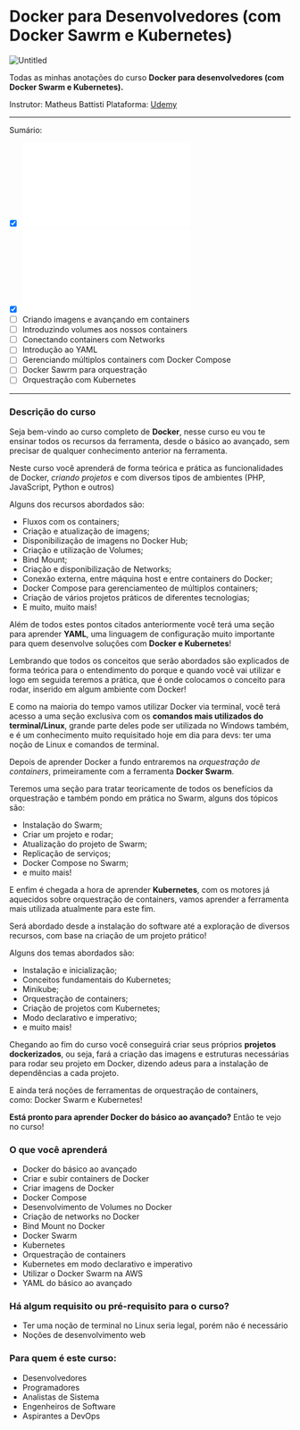 # Docker para Desenvolvedores (com Docker Sawrm e Kubernetes)

![Untitled](docker-logo.png)

Todas as minhas anotações do curso **Docker para desenvolvedores (com Docker Swarm e Kubernetes).**

Instrutor: Matheus Battisti
Plataforma: [Udemy](https://www.udemy.com/course/docker-para-desenvolvedores-com-docker-swarm-e-kubernetes/)

---

Sumário:

- [x] ![Introdução](introdução.md)
- [x] ![Trabalhando com Containers](trabalhando-com-containers.md)
- [ ] Criando imagens e avançando em containers
- [ ] Introduzindo volumes aos nossos containers
- [ ] Conectando containers com Networks
- [ ] Introdução ao YAML
- [ ] Gerenciando múltiplos containers com Docker Compose
- [ ] Docker Sawrm para orquestração
- [ ] Orquestração com Kubernetes

---

### Descrição do curso

Seja bem-vindo ao curso completo de **Docker**, nesse curso eu vou te ensinar todos os recursos da ferramenta, desde o básico ao avançado, sem precisar de qualquer conhecimento anterior na ferramenta.

Neste curso você aprenderá de forma teórica e prática as funcionalidades de Docker, *criando projetos* e com diversos tipos de ambientes (PHP, JavaScript, Python e outros)

Alguns dos recursos abordados são:

- Fluxos com os containers;
- Criação e atualização de imagens;
- Disponibilização de imagens no Docker Hub;
- Criação e utilização de Volumes;
- Bind Mount;
- Criação e disponibilização de Networks;
- Conexão externa, entre máquina host e entre containers do Docker;
- Docker Compose para gerenciamenteo de múltiplos containers;
- Criação de vários projetos práticos de diferentes tecnologias;
- E muito, muito mais!

Além de todos estes pontos citados anteriormente você terá uma seção para aprender **YAML**, uma linguagem de configuração muito importante para quem desenvolve soluções com **Docker e Kubernetes**!

Lembrando que todos os conceitos que serão abordados são explicados de forma teórica para o entendimento do porque e quando você vai utilizar e logo em seguida teremos a prática, que é onde colocamos o conceito para rodar, inserido em algum ambiente com Docker!

E como na maioria do tempo vamos utilizar Docker via terminal, você terá acesso a uma seção exclusiva com os **comandos mais utilizados do terminal/Linux**, grande parte deles pode ser utilizada no Windows também, e é um conhecimento muito requisitado hoje em dia para devs: ter uma noção de Linux e comandos de terminal.

Depois de aprender Docker a fundo entraremos na *orquestração de containers*, primeiramente com a ferramenta **Docker Swarm**.

Teremos uma seção para tratar teoricamente de todos os benefícios da orquestração e também pondo em prática no Swarm, alguns dos tópicos são:

- Instalação do Swarm;
- Criar um projeto e rodar;
- Atualização do projeto de Swarm;
- Replicação de serviços;
- Docker Compose no Swarm;
- e muito mais!

E enfim é chegada a hora de aprender **Kubernetes**, com os motores já aquecidos sobre orquestração de containers, vamos aprender a ferramenta mais utilizada atualmente para este fim.

Será abordado desde a instalação do software até a exploração de diversos recursos, com base na criação de um projeto prático!

Alguns dos temas abordados são:

- Instalação e inicialização;
- Conceitos fundamentais do Kubernetes;
- Minikube;
- Orquestração de containers;
- Criação de projetos com Kubernetes;
- Modo declarativo e imperativo;
- e muito mais!

Chegando ao fim do curso você conseguirá criar seus próprios **projetos dockerizados**, ou seja, fará a criação das imagens e estruturas necessárias para rodar seu projeto em Docker, dizendo adeus para a instalação de dependências a cada projeto.

E ainda terá noções de ferramentas de orquestração de containers, como: Docker Swarm e Kubernetes!

**Está pronto para aprender Docker do básico ao avançado?** Então te vejo no curso!

### **O que você aprenderá**

- Docker do básico ao avançado
- Criar e subir containers de Docker
- Criar imagens de Docker
- Docker Compose
- Desenvolvimento de Volumes no Docker
- Criação de networks no Docker
- Bind Mount no Docker
- Docker Swarm
- Kubernetes
- Orquestração de containers
- Kubernetes em modo declarativo e imperativo
- Utilizar o Docker Swarm na AWS
- YAML do básico ao avançado

### **Há algum requisito ou pré-requisito para o curso?**

- Ter uma noção de terminal no Linux seria legal, porém não é necessário
- Noções de desenvolvimento web

### **Para quem é este curso:**

- Desenvolvedores
- Programadores
- Analistas de Sistema
- Engenheiros de Software
- Aspirantes a DevOps
